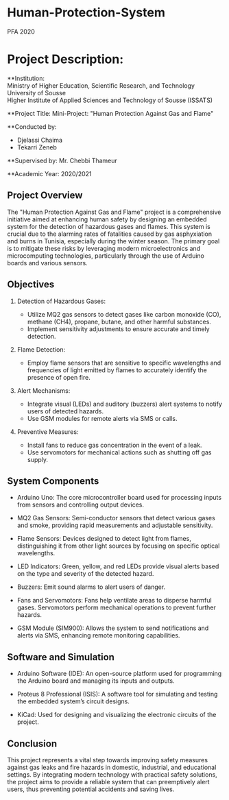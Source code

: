 # Human-Protection-System
PFA 2020

# Project Description: 

**Institution:  
Ministry of Higher Education, Scientific Research, and Technology  
University of Sousse  
Higher Institute of Applied Sciences and Technology of Sousse (ISSATS)

**Project Title: 
Mini-Project: "Human Protection Against Gas and Flame"

**Conducted by: 
- Djelassi Chaima  
- Tekarri Zeneb  

**Supervised by: 
Mr. Chebbi Thameur  

**Academic Year: 
2020/2021

## Project Overview ##

The "Human Protection Against Gas and Flame" project is a comprehensive initiative aimed at enhancing human safety by designing an embedded system for the detection of hazardous gases and flames. This system is crucial due to the alarming rates of fatalities caused by gas asphyxiation and burns in Tunisia, especially during the winter season. The primary goal is to mitigate these risks by leveraging modern microelectronics and microcomputing technologies, particularly through the use of Arduino boards and various sensors.

## Objectives ##

1. Detection of Hazardous Gases:
   - Utilize MQ2 gas sensors to detect gases like carbon monoxide (CO), methane (CH4), propane, butane, and other harmful substances.
   - Implement sensitivity adjustments to ensure accurate and timely detection.

2. Flame Detection: 
   - Employ flame sensors that are sensitive to specific wavelengths and frequencies of light emitted by flames to accurately identify the presence of open fire.

3. Alert Mechanisms:
   - Integrate visual (LEDs) and auditory (buzzers) alert systems to notify users of detected hazards.
   - Use GSM modules for remote alerts via SMS or calls.

4. Preventive Measures: 
   - Install fans to reduce gas concentration in the event of a leak.
   - Use servomotors for mechanical actions such as shutting off gas supply.

## System Components ##

- Arduino Uno: The core microcontroller board used for processing inputs from sensors and controlling output devices.
  
- MQ2 Gas Sensors: Semi-conductor sensors that detect various gases and smoke, providing rapid measurements and adjustable sensitivity.

- Flame Sensors: Devices designed to detect light from flames, distinguishing it from other light sources by focusing on specific optical wavelengths.

- LED Indicators: Green, yellow, and red LEDs provide visual alerts based on the type and severity of the detected hazard.

- Buzzers: Emit sound alarms to alert users of danger.

- Fans and Servomotors: 
   Fans help ventilate areas to disperse harmful gases.
   Servomotors perform mechanical operations to prevent further hazards.

- GSM Module (SIM900): Allows the system to send notifications and alerts via SMS, enhancing remote monitoring capabilities.

## Software and Simulation ##

- Arduino Software (IDE): An open-source platform used for programming the Arduino board and managing its inputs and outputs.
  
- Proteus 8 Professional (ISIS): A software tool for simulating and testing the embedded system’s circuit designs.

- KiCad: Used for designing and visualizing the electronic circuits of the project.

## Conclusion ##

This project represents a vital step towards improving safety measures against gas leaks and fire hazards in domestic, industrial, and educational settings. By integrating modern technology with practical safety solutions, the project aims to provide a reliable system that can preemptively alert users, thus preventing potential accidents and saving lives.
